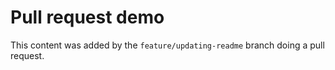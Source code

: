 # Pull request demo
This content was added by the ```feature/updating-readme``` branch doing a pull request.
